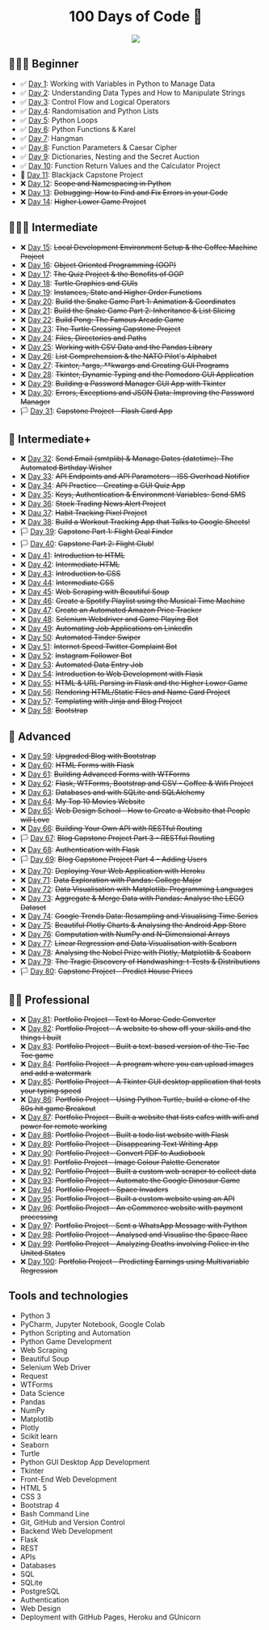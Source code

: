 <div align="center">
  <h1>100 Days of Code 🐍</h1>
  
  ![](http://progress-bar.dev/11/)
  
</div>

## 👨🏻‍🎓 Beginner

- :white_check_mark: [Day 1](day-1): Working with Variables in Python to Manage Data
- :white_check_mark: [Day 2](day-2): Understanding Data Types and How to Manipulate Strings
- :white_check_mark: [Day 3](day-3): Control Flow and Logical Operators
- :white_check_mark: [Day 4](day-4): Randomisation and Python Lists
- :white_check_mark: [Day 5](day-5): Python Loops
- :white_check_mark: [Day 6](day-6): Python Functions & Karel
- :white_check_mark: [Day 7](day-7): Hangman
- :white_check_mark: [Day 8](day-8): Function Parameters & Caesar Cipher
- :white_check_mark: [Day 9](day-9): Dictionaries, Nesting and the Secret Auction
- :white_check_mark: [Day 10](day-10): Function Return Values and the Calculator Project
- :checkered_flag: [Day 11](day-11): Blackjack Capstone Project
- :x: [Day 12](x): ~~Scope and Namespacing in Python~~
- :x: [Day 13](x): ~~Debugging: How to Find and Fix Errors in your Code~~
- :x: [Day 14](x): ~~Higher Lower Game Project~~

## 🏋🏻‍♂️ Intermediate

- :x: [Day 15](x): ~~Local Development Environment Setup & the Coffee Machine Project~~
- :x: [Day 16](x): ~~Object Oriented Programming (OOP)~~
- :x: [Day 17](x): ~~The Quiz Project & the Benefits of OOP~~
- :x: [Day 18](x): ~~Turtle Graphics and GUIs~~
- :x: [Day 19](x): ~~Instances, State and Higher Order Functions~~
- :x: [Day 20](x): ~~Build the Snake Game Part 1: Animation & Coordinates~~
- :x: [Day 21](x): ~~Build the Snake Game Part 2: Inheritance & List Slicing~~
- :x: [Day 22](x): ~~Build Pong: The Famous Arcade Game~~
- :x: [Day 23](x): ~~The Turtle Crossing Capstone Project~~
- :x: [Day 24](x): ~~Files, Directories and Paths~~
- :x: [Day 25](x): ~~Working with CSV Data and the Pandas Library~~
- :x: [Day 26](x): ~~List Comprehension & the NATO Pilot's Alphabet~~
- :x: [Day 27](x): ~~Tkinter, \*args, \*\*kwargs and Creating GUI Programs~~
- :x: [Day 28](x): ~~Tkinter, Dynamic Typing and the Pomodoro GUI Application~~
- :x: [Day 29](x): ~~Building a Password Manager GUI App with Tkinter~~
- :x: [Day 30](x): ~~Errors, Exceptions and JSON Data: Improving the Password Manager~~
- :white_flag: [Day 31](x): ~~Capstone Project - Flash Card App~~

## 💪 Intermediate+

- :x: [Day 32](x): ~~Send Email (smtplib) & Manage Dates (datetime): The Automated Birthday Wisher~~
- :x: [Day 33](x): ~~API Endpoints and API Parameters - ISS Overhead Notifier~~
- :x: [Day 34](x): ~~API Practice - Creating a GUI Quiz App~~
- :x: [Day 35](x): ~~Keys, Authentication & Environment Variables: Send SMS~~
- :x: [Day 36](x): ~~Stock Trading News Alert Project~~
- :x: [Dau 37](x): ~~Habit Tracking Pixel Project~~
- :x: [Day 38](x): ~~Build a Workout Tracking App that Talks to Google Sheets!~~
- :white_flag: [Day 39](x): ~~Capstone Part 1: Flight Deal Finder~~
- :white_flag: [Day 40](x): ~~Capstone Part 2: Flight Club!~~
- :x: [Day 41](x): ~~Introduction to HTML~~
- :x: [Day 42](x): ~~Intermediate HTML~~
- :x: [Day 43](x): ~~Introduction to CSS~~
- :x: [Day 44](x): ~~Intermediate CSS~~
- :x: [Day 45](x): ~~Web Scraping with Beautiful Soup~~
- :x: [Day 46](x): ~~Create a Spotify Playlist using the Musical Time Machine~~
- :x: [Day 47](x): ~~Create an Automated Amazon Price Tracker~~
- :x: [Day 48](x): ~~Selenium Webdriver and Game Playing Bot~~
- :x: [Day 49](x): ~~Automating Job Applications on LinkedIn~~
- :x: [Day 50](x): ~~Automated Tinder Swiper~~
- :x: [Day 51](x): ~~Internet Speed Twitter Complaint Bot~~
- :x: [Day 52](x): ~~Instagram Follower Bot~~
- :x: [Day 53](x): ~~Automated Data Entry Job~~
- :x: [Day 54](x): ~~Introduction to Web Development with Flask~~
- :x: [Day 55](x): ~~HTML & URL Parsing in Flask and the Higher Lower Game~~
- :x: [Day 56](x): ~~Rendering HTML/Static Files and Name Card Project~~
- :x: [Day 57](x): ~~Templating with Jinja and Blog Project~~
- :x: [Day 58](x): ~~Bootstrap~~

## 🚀 Advanced

- :x: [Day 59](x): ~~Upgraded Blog with Bootstrap~~
- :x: [Day 60](x): ~~HTML Forms with Flask~~
- :x: [Day 61](x): ~~Building Advanced Forms with WTForms~~
- :x: [Day 62](x): ~~Flask, WTForms, Bootstrap and CSV - Coffee & Wifi Project~~
- :x: [Day 63](x): ~~Databases and with SQLite and SQLAlchemy~~
- :x: [Day 64](x): ~~My Top 10 Movies Website~~
- :x: [Day 65](x): ~~Web Design School - How to Create a Website that People will Love~~
- :x: [Day 66](x): ~~Building Your Own API with RESTful Routing~~
- :white_flag: [Day 67](x): ~~Blog Capstone Project Part 3 - RESTful Routing~~
- :x: [Day 68](x): ~~Authentication with Flask~~
- :white_flag: [Day 69](x): ~~Blog Capstone Project Part 4 - Adding Users~~
- :x: [Day 70](x): ~~Deploying Your Web Application with Heroku~~
- :x: [Day 71](x): ~~Data Exploration with Pandas: College Major~~
- :x: [Day 72](x): ~~Data Visualisation with Matplotlib: Programming Languages~~
- :x: [Day 73](x): ~~Aggregate & Merge Data with Pandas: Analyse the LEGO Dataset~~
- :x: [Day 74](x): ~~Google Trends Data: Resampling and Visualising Time Series~~
- :x: [Day 75](x): ~~Beautiful Plotly Charts & Analysing the Android App Store~~
- :x: [Day 76](x): ~~Computation with NumPy and N-Dimensional Arrays~~
- :x: [Day 77](x): ~~Linear Regression and Data Visualisation with Seaborn~~
- :x: [Day 78](x): ~~Analysing the Nobel Prize with Plotly, Matplotlib & Seaborn~~
- :x: [Day 79](x): ~~The Tragic Discovery of Handwashing: t-Tests & Distributions~~
- :white_flag: [Day 80](x): ~~Capstone Project - Predict House Prices~~

## 👨‍💻 Professional

- :x: [Day 81](x): ~~Portfolio Project - Text to Morse Code Converter~~
- :x: [Day 82](x): ~~Portfolio Project - A website to show off your skills and the things I built~~
- :x: [Day 83](x): ~~Portfolio Project - Built a text-based version of the Tic Tac Toe game~~
- :x: [Day 84](x): ~~Portfolio Project - A program where you can upload images and add a watermark~~
- :x: [Day 85](x): ~~Portfolio Project - A Tkinter GUI desktop application that tests your typing speed~~
- :x: [Day 86](x): ~~Portfolio Project - Using Python Turtle, build a clone of the 80s hit game Breakout~~
- :x: [Day 87](x): ~~Portfolio Project - Built a website that lists cafes with wifi and power for remote working~~
- :x: [Day 88](x): ~~Portfolio Project - Built a todo list website with Flask~~
- :x: [Day 89](x): ~~Portfolio Project - Disappearing Text Writing App~~
- :x: [Day 90](x): ~~Portfolio Project - Convert PDF to Audiobook~~
- :x: [Day 91](x): ~~Portfolio Project - Image Colour Palette Generator~~
- :x: [Day 92](x): ~~Portfolio Project - Built a custom web scraper to collect data~~
- :x: [Day 93](x): ~~Portfolio Project - Automate the Google Dinosaur Game~~
- :x: [Day 94](x): ~~Portfolio Project - Space Invaders~~
- :x: [Day 95](x): ~~Portfolio Project - Built a custom website using an API~~
- :x: [Day 96](x): ~~Portfolio Project - An eCommerce website with payment processing~~
- :x: [Day 97](x): ~~Portfolio Project - Sent a WhatsApp Message with Python~~
- :x: [Day 98](x): ~~Portfolio Project - Analysed and Visualise the Space Race~~
- :x: [Day 99](x): ~~Portfolio Project - Analyzing Deaths involving Police in the United States~~
- :x: [Day 100](x): ~~Portfolio Project - Predicting Earnings using Multivariable Regression~~

## Tools and technologies

- Python 3
- PyCharm, Jupyter Notebook, Google Colab
- Python Scripting and Automation
- Python Game Development
- Web Scraping
- Beautiful Soup
- Selenium Web Driver
- Request
- WTForms
- Data Science
- Pandas
- NumPy
- Matplotlib
- Plotly
- Scikit learn
- Seaborn
- Turtle
- Python GUI Desktop App Development
- Tkinter
- Front-End Web Development
- HTML 5
- CSS 3
- Bootstrap 4
- Bash Command Line
- Git, GitHub and Version Control
- Backend Web Development
- Flask
- REST
- APIs
- Databases
- SQL
- SQLite
- PostgreSQL
- Authentication
- Web Design
- Deployment with GitHub Pages, Heroku and GUnicorn
